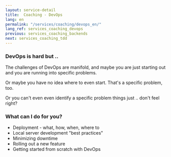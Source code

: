 ```yaml
---
layout: service-detail
title:  Coaching - DevOps
lang: en
permalink: "/services/coaching/devops_en/"
lang_ref: services_coaching_devops
previous: services_coaching_backends
next: services_coaching_tdd
---
```

### DevOps is hard but ..
The challenges of DevOps are manifold, and maybe you are just starting out and you are running into specific problems.

Or maybe you have no idea where to even start. That's a specific problem, too.

Or you can't even even identify a specific problem things just .. don't feel right?

### What can I do for you?

- Deployment - what, how, when, where to
- Local server development "best practices"
- Minimizing downtime
- Rolling out a new feature
- Getting started from scratch with DevOps
